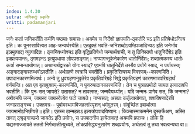 ```yaml
---
index: 1.4.30
sutra: जनिकर्तुः प्रकृतिः
vritti: padamanjari
---
```


 जनेः कर्ता जनिकर्तेति कर्मणि षष्ठयाः समासः। अयमेव च निर्देशो ज्ञापयति-ठ्कर्तरि चऽ इति प्रतिषेधोऽनित्य इति। कः पुनरसावित्यत आह-जन्यर्थस्येति। एतदुक्तं भवति-जनिशब्दोऽयम्ठिञ्जादिभ्यःऽ इति जनेर्भाव इञमुत्पाद्य व्युत्पादितः। ठ्जनिवध्योश्चऽ इति वृद्धिप्रतिषेधो जन्यार्थवाची, न तु ठिक्स्तिपौ धातुनिर्देशेऽ इति इक्प्रत्ययान्तः, ठ्गमहनऽ इत्युपधाया लोपप्रसङ्गत्। नाप्यागन्तुकेनेकारेण धातोर्निर्देशः; शब्दात्मकस्य धातोः कर्त्रा सम्बन्धायोगात्। अथाप्यर्थद्वारको योगः स्याद्? एवमपि धातुनिर्देशे तस्यैव प्रयोगे स्याद्, न पर्यायस्य; अङ्गादङ्गास्तम्भवोऽस्तीति। अर्थग्रहणे त्वत्रापि भवतीति। प्रकृतिरित्यस्य विवरणम्--कारणमिति। उपादानकारणमित्यर्थः।  अन्ये तु ध्रुवग्रहणानुवृतेरेव प्रकृतिपरिग्रहे सिद्धे प्रकृतिग्रहणं कारणमात्रपरिग्रहार्थं वर्णयन्ति। अत एव वृतावुक्तम्-कारणमिति, न पुनरुपादानकारणमिति। तेन च पुत्रात्प्रमोदो जायत इत्यादावपि भवतीति। किं पुनः सत् जायते? उतासत्? न तावत्सत्; जन्मवैयर्थ्यात्। यदि जन्मनः प्रागेव सत्, किं जन्मना? अथैवमपि जन्म, जायस्व जायस्वेत्येव घटो जायते। नाप्यसत्; असतः कर्तृत्वायोगात्, शशविषणादेरपि जन्मप्रसङ्गच्च। उक्तमत्र-- पूर्वावस्थामविजहत्संस्पृशन् धर्ममुतरम्। संमूर्च्छित इवार्थात्मा जायमानोऽभिछीयते॥ इति। एतच्च ठान्महतःऽ इत्यत्रोपपादयिष्यामः। किञ्चास्माकमनेन दुस्तर्केअण, अस्ति तावत् ठ्श्रृङ्गाच्छरो जायतेऽ इति प्रयोगः, स उपपादनीय इत्येतावत्! अयमपि प्रपञ्चः। लोके हि यद्यस्माज्जायते तततो निर्गच्छतीत्युच्यते, लोकप्रसिद्ध्यनुसारेण शब्दप्रयोगः, अर्थतत्वं तु तथा भवत्वन्यथा वा॥